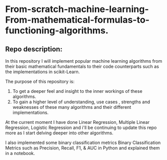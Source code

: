 # From-scratch-machine-learning-From-mathematical-formulas-to-functioning-algorithms.

## Repo description: 

In this repository I will implement popular machine learning algorithms from their basic mathematical fundamentals to their code counterparts such as the implementations in scikit-Learn.

The purpose of this repository is:

1. To get a deeper feel and insight to the inner workings of these algorithms.
2. To gain a higher level of understanding, use cases , strengths and weaknesses of these many algorithms and their different implementations.

At the current moment I have done Linear Regression, Multiple Linear Regression, Logistic Regression and i'll be continuing to update this repo more as I start delving deeper into other algorithms.

I also implemented some binary classification metrics Binary Classification Metrics such as Precision, Recall, F1, & AUC in Python and explained them in a notebook.

